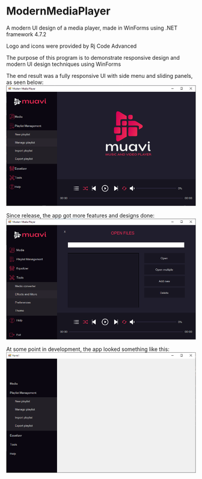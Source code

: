 # ModernMediaPlayer
A modern UI design of a media player, made in WinForms using .NET framework 4.7.2

Logo and icons were provided by Rj Code Advanced

The purpose of this program is to demonstrate responsive design and modern UI design techniques using WinForms

The end result was a fully responsive UI with side menu and sliding panels, as seen below:
![alt text](https://raw.githubusercontent.com/StanciuMihai/ModernMediaPlayer/master/preview2.png)

Since release, the app got more features and designs done:
![alt text](https://raw.githubusercontent.com/StanciuMihai/ModernMediaPlayer/master/preview3.png)


At some point in development, the app looked something like this:
![alt text](https://raw.githubusercontent.com/StanciuMihai/ModernMediaPlayer/master/preview.png)




